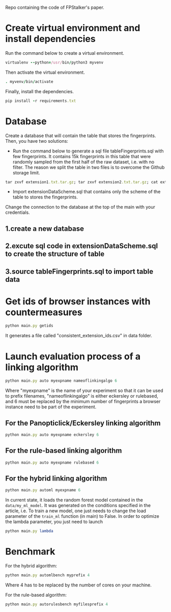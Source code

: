 Repo containing the code of FPStalker's paper.

# Create virtual environment and install dependencies
Run the command below to create a virtual environment.
```ruby
virtualenv --python=/usr/bin/python3 myvenv
```

Then activate the virtual environment.
```ruby
. myvenv/bin/activate
```

Finally, install the dependencies.
```ruby
pip install -r requirements.txt
```

# Database
Create a database that will contain the table that stores the fingerprints.
Then, you have two solutions:
- Run the command below to generate a sql file tableFingerprints.sql with few fingerprints. It contains 15k fingerprints in this table that were randomly sampled from the first half of the raw dataset, i.e. with no filter.
The reason we split the table in two files is to overcome the Github storage limit.
```ruby
tar zxvf extension1.txt.tar.gz; tar zxvf extension2.txt.tar.gz; cat extension1.txt extension2.txt > tableFingerprints.sql
```
- Import extensionDataScheme.sql that contains only the scheme of the table to stores the fingerprints.

Change the connection to the database at the top of the main with your credentials.

## 1.create a new database
## 2.excute sql code in extensionDataScheme.sql to create the structure of table
## 3.source tableFingerprints.sql to import table data

# Get ids of browser instances with countermeasures
```ruby
python main.py getids
```

It generates a file called "consistent_extension_ids.csv" in data folder.

# Launch evaluation process of a linking algorithm

```ruby
python main.py auto myexpname nameoflinkingalgo 6
```

Where "myexpname" is the name of your experiment so that it can be used to prefix filenames,
"nameoflinkingalgo" is either eckersley or rulebased, and 6 must be replaced by the minimum number of fingerprints a browser instance need to be part of the experiment.

## For the Panopticlick/Eckersley linking algorithm
```ruby
python main.py auto myexpname eckersley 6
```

## For the rule-based linking algorithm
```ruby
python main.py auto myexpname rulebased 6
```

## For the hybrid linking algorithm
```ruby
python main.py automl myexpname 6
```
In current state, it loads the random forest model contained in the `data/my_ml_model`.
It was generated on the conditions specified in the article, i.e. 
To train a new model, one just needs to change the load parameter of the `train_ml` function (in main) to False.
In order to optimize the lambda parameter, you just need to launch
```ruby
python main.py lambda
```

# Benchmark

For the hybrid algorithm:

```ruby
python main.py automlbench myprefix 4
```
Where 4 has to be replaced by the number of cores on your machine.

For the rule-based algorithm:
```ruby
python main.py autorulesbench myfilesprefix 4
```
